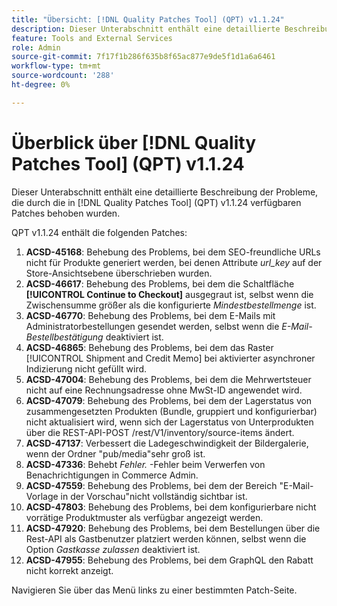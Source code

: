 ```yaml
---
title: "Übersicht: [!DNL Quality Patches Tool] (QPT) v1.1.24"
description: Dieser Unterabschnitt enthält eine detaillierte Beschreibung der Probleme, die durch die in [!DNL Quality Patches Tool]  (QPT) v1.1.24 verfügbaren Patches behoben wurden.
feature: Tools and External Services
role: Admin
source-git-commit: 7f17f1b286f635b8f65ac877e9de5f1d1a6a6461
workflow-type: tm+mt
source-wordcount: '288'
ht-degree: 0%

---
```


# Überblick über [!DNL Quality Patches Tool] (QPT) v1.1.24

Dieser Unterabschnitt enthält eine detaillierte Beschreibung der Probleme, die durch die in [!DNL Quality Patches Tool] (QPT) v1.1.24 verfügbaren Patches behoben wurden.

QPT v1.1.24 enthält die folgenden Patches:

1. **ACSD-45168**: Behebung des Problems, bei dem SEO-freundliche URLs nicht für Produkte generiert werden, bei denen Attribute *url_key* auf der Store-Ansichtsebene überschrieben wurden.
1. **ACSD-46617**: Behebung des Problems, bei dem die Schaltfläche **[!UICONTROL Continue to Checkout]** ausgegraut ist, selbst wenn die Zwischensumme größer als die konfigurierte *Mindestbestellmenge* ist.
1. **ACSD-46770**: Behebung des Problems, bei dem E-Mails mit Administratorbestellungen gesendet werden, selbst wenn die *E-Mail-Bestellbestätigung* deaktiviert ist.
1. **ACSD-46865**: Behebung des Problems, bei dem das Raster [!UICONTROL Shipment and Credit Memo] bei aktivierter asynchroner Indizierung nicht gefüllt wird.
1. **ACSD-47004**: Behebung des Problems, bei dem die Mehrwertsteuer nicht auf eine Rechnungsadresse ohne MwSt-ID angewendet wird.
1. **ACSD-47079**: Behebung des Problems, bei dem der Lagerstatus von zusammengesetzten Produkten (Bundle, gruppiert und konfigurierbar) nicht aktualisiert wird, wenn sich der Lagerstatus von Unterprodukten über die REST-API-POST /rest/V1/inventory/source-items ändert.
1. **ACSD-47137**: Verbessert die Ladegeschwindigkeit der Bildergalerie, wenn der Ordner &quot;pub/media&quot;sehr groß ist.
1. **ACSD-47336**: Behebt *Fehler.* -Fehler beim Verwerfen von Benachrichtigungen in Commerce Admin.
1. **ACSD-47559**: Behebung des Problems, bei dem der Bereich &quot;E-Mail-Vorlage in der Vorschau&quot;nicht vollständig sichtbar ist.
1. **ACSD-47803**: Behebung des Problems, bei dem konfigurierbare nicht vorrätige Produktmuster als verfügbar angezeigt werden.
1. **ACSD-47920**: Behebung des Problems, bei dem Bestellungen über die Rest-API als Gastbenutzer platziert werden können, selbst wenn die Option *Gastkasse zulassen* deaktiviert ist.
1. **ACSD-47955**: Behebung des Problems, bei dem GraphQL den Rabatt nicht korrekt anzeigt.

Navigieren Sie über das Menü links zu einer bestimmten Patch-Seite.
